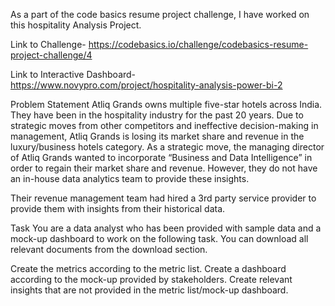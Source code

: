 As a part of the code basics resume project challenge, I have worked on this hospitality Analysis Project.

Link to Challenge- https://codebasics.io/challenge/codebasics-resume-project-challenge/4

Link to Interactive Dashboard- https://www.novypro.com/project/hospitality-analysis-power-bi-2

Problem Statement
Atliq Grands owns multiple five-star hotels across India. They have been in the hospitality industry for the past 20 years. Due to strategic moves from other competitors and ineffective decision-making in management, Atliq Grands is losing its market share and revenue in the luxury/business hotels category. As a strategic move, the managing director of Atliq Grands wanted to incorporate “Business and Data Intelligence” in order to regain their market share and revenue. However, they do not have an in-house data analytics team to provide these insights.

Their revenue management team had hired a 3rd party service provider to provide them with insights from their historical data.

Task
You are a data analyst who has been provided with sample data and a mock-up dashboard to work on the following task. You can download all relevant documents from the download section.

Create the metrics according to the metric list.
Create a dashboard according to the mock-up provided by stakeholders.
Create relevant insights that are not provided in the metric list/mock-up dashboard.
